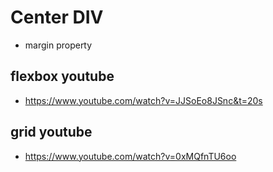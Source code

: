 # Center DIV

- margin property

## flexbox youtube

- https://www.youtube.com/watch?v=JJSoEo8JSnc&t=20s

## grid youtube

- https://www.youtube.com/watch?v=0xMQfnTU6oo